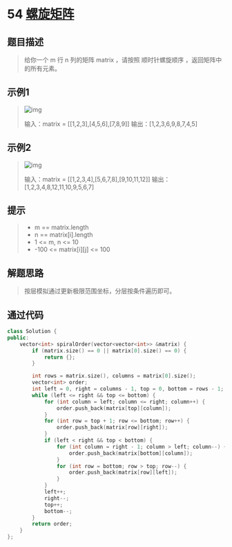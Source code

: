 # 54 [螺旋矩阵](https://leetcode-cn.com/problems/spiral-matrix/)

## 题目描述

> 给你一个 m 行 n 列的矩阵 matrix ，请按照 顺时针螺旋顺序 ，返回矩阵中的所有元素。

## 示例1

> ![img](https://assets.leetcode.com/uploads/2020/11/13/spiral1.jpg)
>
> 输入：matrix = [[1,2,3],[4,5,6],[7,8,9]]
> 输出：[1,2,3,6,9,8,7,4,5]

## 示例2

> ![img](https://assets.leetcode.com/uploads/2020/11/13/spiral.jpg)
>
> 输入：matrix = [[1,2,3,4],[5,6,7,8],[9,10,11,12]]
> 输出：[1,2,3,4,8,12,11,10,9,5,6,7]

## 提示

>- m == matrix.length
>- n == matrix[i].length
>- 1 <= m, n <= 10
>- -100 <= matrix[i][j] <= 100

## 解题思路

>按层模拟通过更新极限范围坐标，分层按条件遍历即可。

## 通过代码

```cpp
class Solution {
public:
    vector<int> spiralOrder(vector<vector<int>> &matrix) {
        if (matrix.size() == 0 || matrix[0].size() == 0) {
            return {};
        }

        int rows = matrix.size(), columns = matrix[0].size();
        vector<int> order;
        int left = 0, right = columns - 1, top = 0, bottom = rows - 1;
        while (left <= right && top <= bottom) {
            for (int column = left; column <= right; column++) {
                order.push_back(matrix[top][column]);
            }
            for (int row = top + 1; row <= bottom; row++) {
                order.push_back(matrix[row][right]);
            }
            if (left < right && top < bottom) {
                for (int column = right - 1; column > left; column--) {
                    order.push_back(matrix[bottom][column]);
                }
                for (int row = bottom; row > top; row--) {
                    order.push_back(matrix[row][left]);
                }
            }
            left++;
            right--;
            top++;
            bottom--;
        }
        return order;
    }
};
```

